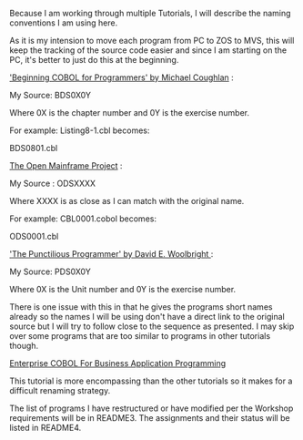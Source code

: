 Because I am working through multiple Tutorials, I will describe the naming conventions I am using here.

As it is my intension to move each program from PC to ZOS to MVS, this will keep the tracking of the source code easier and since I am starting on the PC, it's better to just do this at the beginning.


['Beginning COBOL for Programmers' by Michael Coughlan](http://www.apress.com/9781430262534) :

My Source: BDS0X0Y

Where 0X is the chapter number and 0Y is the exercise number.

For example: Listing8-1.cbl becomes:

BDS0801.cbl


[The Open Mainframe Project](https://www.openmainframeproject.org/projects/coboltrainingcourse) :

My Source : ODSXXXX

Where XXXX is as close as I can match with the original name.

For example: CBL0001.cobol becomes:

ODS0001.cbl


['The Punctilious Programmer' by David E. Woolbright ](https://punctiliousprogrammer.com/ibm-enterprise-cobol/):

My Source: PDS0X0Y

Where 0X is the Unit number and 0Y is the exercise number.

There is one issue with this in that he gives the programs short names already so the names I will be using don't have a direct link to the original source but I will try to follow close to the sequence as presented. I may skip over some programs that are too similar to programs in other tutorials though.


[Enterprise COBOL For Business Application Programming](https://community.ibm.com/community/user/ibmz-and-linuxone/viewdocument/enterprise-cobol-for-business-appli?CommunityKey=b0dae4a8-74eb-44ac-86c7-90f3cd32909a&tab=librarydocuments)

This tutorial is more encompassing than the other tutorials so it makes for a difficult renaming strategy.

The list of programs I have restructured or have modified per the Workshop requirements will be in README3. The assignments and their status will be listed in README4.